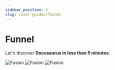 ```yaml
---
sidebar_position: 5
slug: /user-guides/funnel
---
```


# Funnel

Let's discover **Docusaurus in less than 5 minutes**.

![Fusion](/img/user-guides/funnels/funnels-1.png "Fusion")
![Fusion](/img/user-guides/funnels/funnels-2.png "Fusion")
![Fusion](/img/user-guides/funnels/funnels-3.png "Fusion")
